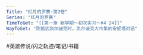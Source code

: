 ```yaml
---
Title: "红月的罗赛·第2卷"
Series: "红月的罗赛"
TimeToGet: "[[第一章 新学期～初次实习～#4 24]]"
WayToGet: "刚抵达凯尔迪克时，凯尔迪克大市集的安妮塔对话"
---
```


#英雄传说/闪之轨迹/笔记/书籍